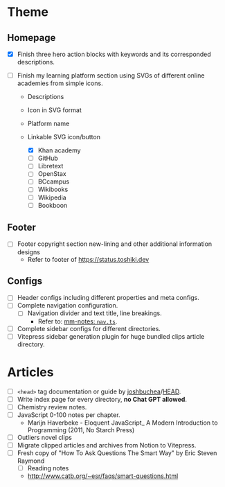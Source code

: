 # Theme

## Homepage

-   [x] Finish three hero action blocks with keywords and its corresponded descriptions.

-   [ ] Finish my learning platform section using SVGs of different online academies from simple icons.

    -   Descriptions
    -   Icon in SVG format
    -   Platform name
    -   Linkable SVG icon/button

        -   [x] Khan academy
        -   [ ] GitHub
        -   [ ] Libretext
        -   [ ] OpenStax
        -   [ ] BCcampus
        -   [ ] Wikibooks
        -   [ ] Wikipedia
        -   [ ] Bookboon

## Footer

-   [ ] Footer copyright section new-lining and other additional information designs
    -   Refer to footer of https://status.toshiki.dev

## Configs

-   [ ] Header configs including different properties and meta configs.
-   [ ] Complete navigation configuration.
    -   [ ] Navigation divider and text title, line breakings.
        -   Refer to: [mm-notes: `nav.ts`](https://github.com/maomao1996/mm-notes/blob/master/docs/.vitepress/configs/nav.ts).
-   [ ] Complete sidebar configs for different directories.
-   [ ] Vitepress sidebar generation plugin for huge bundled clips article directory.

# Articles

-   [ ] `<head>` tag documentation or guide by [joshbuchea](https://github.com/joshbuchea)/[HEAD](https://github.com/joshbuchea/HEAD).
-   [ ] Write index page for every directory, **no Chat GPT allowed**.
-   [ ] Chemistry review notes.
-   [ ] JavaScript 0-100 notes per chapter.
    -   Marijn Haverbeke - Eloquent JavaScript\_ A Modern Introduction to Programming (2011, No Starch Press)
-   [ ] Outliers novel clips
-   [ ] Migrate clipped articles and archives from Notion to Vitepress.
-   [ ] Fresh copy of "How To Ask Questions The Smart Way" by Eric Steven Raymond
    -   [ ] Reading notes
    -   http://www.catb.org/~esr/faqs/smart-questions.html
